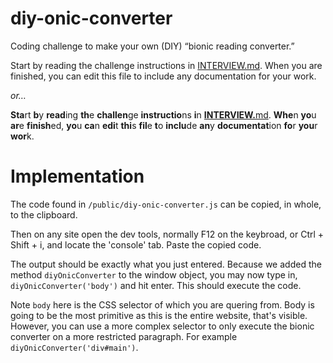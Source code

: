 # diy-onic-converter
Coding challenge to make your own (DIY) “bionic reading converter.”

Start by reading the challenge instructions in [INTERVIEW.md](./INTERVIEW.md). When you are finished, you can edit this file to include any documentation for your work.

_or…_

**Sta**rt **b**y **read**ing **th**e **challen**ge **instructio**ns **i**n **[INTERVIEW.](./INTERVIEW.md)**[md](./INTERVIEW.md). **Whe**n **yo**u **ar**e **finish**ed, **yo**u **ca**n **edi**t **thi**s **fil**e **t**o **inclu**de **an**y **documentat**ion **fo**r **you**r **wor**k.


# Implementation
The code found in `/public/diy-onic-converter.js` can be copied, in whole, to the clipboard. 

Then on any site open the dev tools, normally F12 on the keybroad, or Ctrl + Shift + i, and locate the 'console' tab. Paste the copied code.

The output should be exactly what you just entered. Because we added the method `diyOnicConverter` to the window object, you may now type in, `diyOnicConverter('body')` and hit enter. This should execute the code.

Note `body` here is the CSS selector of which you are quering from. Body is going to be the most primitive as this is the entire website, that's visible. However, you can use a more complex selector to only execute the bionic converter on a more restricted paragraph. For example `diyOnicConverter('div#main')`.

